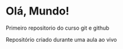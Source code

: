 # Olá, Mundo!
 Primeiro repositorio do curso git e github

 Repositório criado durante uma aula ao vivo
